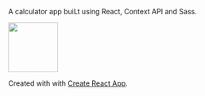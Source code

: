 A calculator app buiLt using React, Context API and Sass.

<img src="https://avatars3.githubusercontent.com/u/42126841?s=460" width="100px" alt="" />


Created with with [Create React App](https://github.com/facebook/create-react-app).


